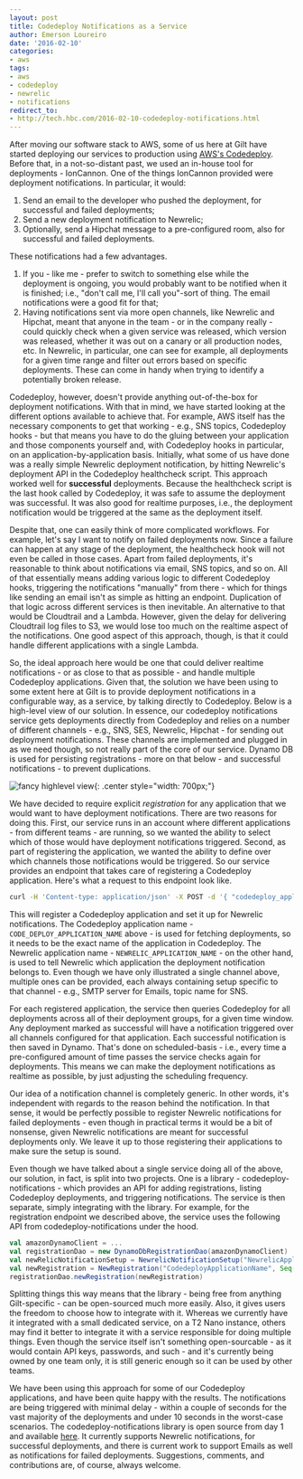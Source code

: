 ```yaml
---
layout: post
title: Codedeploy Notifications as a Service
author: Emerson Loureiro
date: '2016-02-10'
categories: 
- aws
tags:
- aws
- codedeploy
- newrelic
- notifications
redirect_to:
- http://tech.hbc.com/2016-02-10-codedeploy-notifications.html
---
```


After moving our software stack to AWS, some of us here at Gilt have started deploying our services to production using [AWS's Codedeploy](https://aws.amazon.com/documentation/codedeploy/). Before that, in a not-so-distant past, we used an in-house tool for deployments - IonCannon. One of the things IonCannon provided were deployment notifications. In particular, it would:

1. Send an email to the developer who pushed the deployment, for successful and failed deployments;
2. Send a new deployment notification to Newrelic;
3. Optionally, send a Hipchat message to a pre-configured room, also for successful and failed deployments.

These notifications had a few advantages.

1. If you - like me - prefer to switch to something else while the deployment is ongoing, you would probably want to be notified when it is finished; i.e., "don't call me, I'll call you"-sort of thing. The email notifications were a good fit for that;
2. Having notifications sent via more open channels, like Newrelic and Hipchat, meant that anyone in the team - or in the company really - could quickly check when a given service was released, which version was released, whether it was out on a canary or all production nodes, etc. In Newrelic, in particular, one can see for example, all deployments for a given time range and filter out errors based on specific deployments. These can come in handy when trying to identify a potentially broken release.

Codedeploy, however, doesn't provide anything out-of-the-box for deployment notifications. With that in mind, we have started looking at the different options available to achieve that. For example, AWS itself has the necessary components to get that working - e.g., SNS topics, Codedeploy hooks - but that means you have to do the gluing between your application and those components yourself and, with Codedeploy hooks in particular, on an application-by-application basis. Initially, what some of us have done was a really simple Newrelic deployment notification, by hitting Newrelic's deployment API in the Codedeploy healthcheck script. This approach worked well for **successful** deployments. Because the healthcheck script is the last hook called by Codedeploy, it was safe to assume the deployment was successful. It was also good for realtime purposes, i.e., the deployment notification would be triggered at the same as the deployment itself.

Despite that, one can easily think of more complicated workflows. For example, let's say I want to notify on failed deployments now. Since a failure can happen at any stage of the deployment, the healthcheck hook will not even be called in those cases. Apart from failed deployments, it's reasonable to think about notifications via email, SNS topics, and so on. All of that essentially means adding various logic to different Codedeploy hooks, triggering the notifications "manually" from there - which for things like sending an email isn't as simple as hitting an endpoint. Duplication of that logic across different services is then inevitable. An alternative to that would be Cloudtrail and a Lambda. However, given the delay for delivering Cloudtrail log files to S3, we would lose too much on the realtime aspect of the notifications. One good aspect of this approach, though, is that it could handle different applications with a single Lambda.

So, the ideal approach here would be one that could deliver realtime notifications - or as close to that as possible - and handle multiple Codedeploy applications. Given that, the solution we have been using to some extent here at Gilt is to provide deployment notifications in a configurable way, as a service, by talking directly to Codedeploy. Below is a high-level view of our solution. In essence, our codedeploy notifications service gets deployments directly from Codedeploy and relies on a number of different channels - e.g., SNS, SES, Newrelic, Hipchat - for sending out deployment notifications. These channels are implemented and plugged in as we need though, so not really part of the core of our service. Dynamo DB is used for persisting registrations - more on that below - and successful notifications - to prevent duplications.

![fancy highlevel view](http://i.imgur.com/iiRM48O.png){: .center style="width: 700px;"}

We have decided to require explicit *registration* for any application that we would want to have deployment notifications. There are two reasons for doing this. First, our service runs in an account where different applications - from different teams - are running, so we wanted the ability to select which of those would have deployment notifications triggered. Second, as part of registering the application, we wanted the ability to define over which channels those notifications would be triggered. So our service provides an endpoint that takes care of registering a Codedeploy application. Here's what a request to this endpoint look like.

```bash
curl -H 'Content-type: application/json' -X POST -d '{ "codedeploy_application_name": "CODE_DEPLOY_APPLICATION_NAME", "notifications": [ { "newrelic_notification": { "application_name": "NEWRELIC_APPLICATION_NAME" } } ] }' 'http://localhost:9000/registrations'
```

This will register a Codedeploy application and set it up for Newrelic notifications. The Codedeploy application name -`CODE_DEPLOY_APPLICATION_NAME` above - is used for fetching deployments, so it needs to be the exact name of the application in Codedeploy. The Newrelic application name -  `NEWRELIC_APPLICATION_NAME` - on the other hand, is used to tell Newrelic which application the deployment notification belongs to. Even though we have only illustrated a single channel above, multiple ones can be provided, each always containing setup specific to that channel - e.g., SMTP server for Emails, topic name for SNS.

For each registered application, the service then queries Codedeploy for all deployments across all of their deployment groups, for a given time window. Any deployment marked as successful will have a notification triggered over all channels configured for that application. Each successful notification is then saved in Dynamo. That's done on scheduled-basis - i.e., every time a pre-configured amount of time passes the service checks again for deployments. This means we can make the deployment notifications as realtime as possible, by just adjusting the scheduling frequency.

Our idea of a notification channel is completely generic. In other words, it's independent with regards to the reason behind the notification. In that sense, it would be perfectly possible to register Newrelic notifications for failed deployments - even though in practical terms it would be a bit of nonsense, given Newrelic notifications are meant for successful deployments only. We leave it up to those registering their applications to make sure the setup is sound.

Even though we have talked about a single service doing all of the above, our solution, in fact, is split into two projects. One is a library - codedeploy-notifications - which provides an API for adding registrations, listing Codedeploy deployments, and triggering notifications. The service is then separate, simply integrating with the library. For example, for the registration endpoint we described above, the service uses the following API from codedeploy-notifications under the hood.

```scala
val amazonDynamoClient = ...
val registrationDao = new DynamoDbRegistrationDao(amazonDynamoClient)
val newRelicNotificationSetup = NewrelicNotificationSetup("NewrelicApplicationName")
val newRegistration = NewRegistration("CodedeployApplicationName", Seq(newRelicNotificationSetup))
registrationDao.newRegistration(newRegistration)
```

Splitting things this way means that the library - being free from anything Gilt-specific - can be open-sourced much more easily. Also, it gives users the freedom to choose how to integrate with it. Whereas we currently have it integrated with a small dedicated service, on a T2 Nano instance, others may find it better to integrate it with a service responsible for doing multiple things. Even though the service itself isn't something open-sourcable - as it would contain API keys, passwords, and such - and it's currently being owned by one team only, it is still generic enough so it can be used by other teams.

We have been using this approach for some of our Codedeploy applications, and have been quite happy with the results. The notifications are being triggered with minimal delay - within a couple of seconds for the vast majority of the deployments and under 10 seconds in the worst-case scenarios. The codedeploy-notifications library is open source from day 1 and available [here](https://github.com/emersonloureiro/codedeploy-notifications). It currently supports Newrelic notifications, for successful deployments, and there is current work to support Emails as well as notifications for failed deployments. Suggestions, comments, and contributions are, of course, always welcome.
